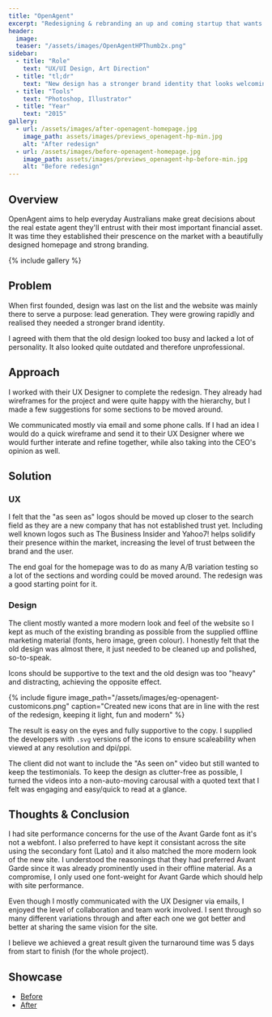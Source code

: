 ```yaml
---
title: "OpenAgent"
excerpt: "Redesigning & rebranding an up and coming startup that wants to make its mark!"
header:
  image:
  teaser: "/assets/images/OpenAgentHPThumb2x.png"
sidebar:
  - title: "Role"
    text: "UX/UI Design, Art Direction"
  - title: "tl;dr"
    text: "New design has a stronger brand identity that looks welcoming, trustworthy, professional and inspiring."
  - title: "Tools"
    text: "Photoshop, Illustrator"
  - title: "Year"
    text: "2015"
gallery:
  - url: /assets/images/after-openagent-homepage.jpg
    image_path: assets/images/previews_openagent-hp-min.jpg
    alt: "After redesign"
  - url: /assets/images/before-openagent-homepage.jpg
    image_path: assets/images/previews_openagent-hp-before-min.jpg
    alt: "Before redesign"
---
```


## Overview
OpenAgent aims to help everyday Australians make great decisions about the real estate agent they'll entrust with their most important financial asset. It was time they established their prescence on the market with a beautifully designed homepage and strong branding.

{% include gallery %}

## Problem
When first founded, design was last on the list and the website was mainly there to serve a purpose: lead generation. They were growing rapidly and realised they needed a stronger brand identity.

I agreed with them that the old design looked too busy and lacked a lot of personality. It also looked quite outdated and therefore unprofessional.

## Approach
I worked with their UX Designer to complete the redesign. They already had wireframes for the project and were quite happy with the hierarchy, but I made a few suggestions for some sections to be moved around.

We communicated mostly via email and some phone calls. If I had an idea I would do a quick wireframe and send it to their UX Designer where we would further interate and refine together, while also taking into the CEO's opinion as well.

## Solution
### UX
I felt that the "as seen as" logos should be moved up closer to the search field as they are a new company that has not established trust yet. Including well known logos such as The Business Insider and Yahoo7! helps solidify their presence within the market, increasing the level of trust between the brand and the user.

The end goal for the homepage was to do as many A/B variation testing so a lot of the sections and wording could be moved around. The redesign was a good starting point for it.

### Design
The client mostly wanted a more modern look and feel of the website so I kept as much of the existing branding as possible from the supplied offline marketing material (fonts, hero image, green colour). I honestly felt that the old design was almost there, it just needed to be cleaned up and polished, so-to-speak.

Icons should be supportive to the text and the old design was too "heavy" and distracting, achieving the opposite effect.

{% include figure image_path="/assets/images/eg-openagent-customicons.png" caption="Created new icons that are in line with the rest of the redesign, keeping it light, fun and modern" %}

The result is easy on the eyes and fully supportive to the copy. I supplied the developers with `.svg` versions of the icons to ensure scaleability when viewed at any resolution and dpi/ppi.

The client did not want to include the "As seen on" video but still wanted to keep the testimonials. To keep the design as clutter-free as possible, I turned the videos into a non-auto-moving carousal with a quoted text that I felt was engaging and easy/quick to read at a glance.

## Thoughts & Conclusion
I had site performance concerns for the use of the Avant Garde font as it's not a webfont. I also preferred to have kept it consistant across the site using the secondary font (Lato) and it also matched the more modern look of the new site. I understood the reasonings that they had preferred Avant Garde since it was already prominently used in their offline material. As a compromise, I only used one font-weight for Avant Garde which should help with site performance.

Even though I mostly communicated with the UX Designer via emails, I enjoyed the level of collaboration and team work involved. I sent through so many different variations through and after each one we got better and better at sharing the same vision for the site.

I believe we achieved a great result given the turnaround time was 5 days from start to finish (for the whole project).

## Showcase
<ul>
  <li><a href="https://goo.gl/R685Jb" target="_blank">Before</a></li>
  <li><a href="https://goo.gl/bfQb7Z" target="_blank">After</a></li>
</ul>
